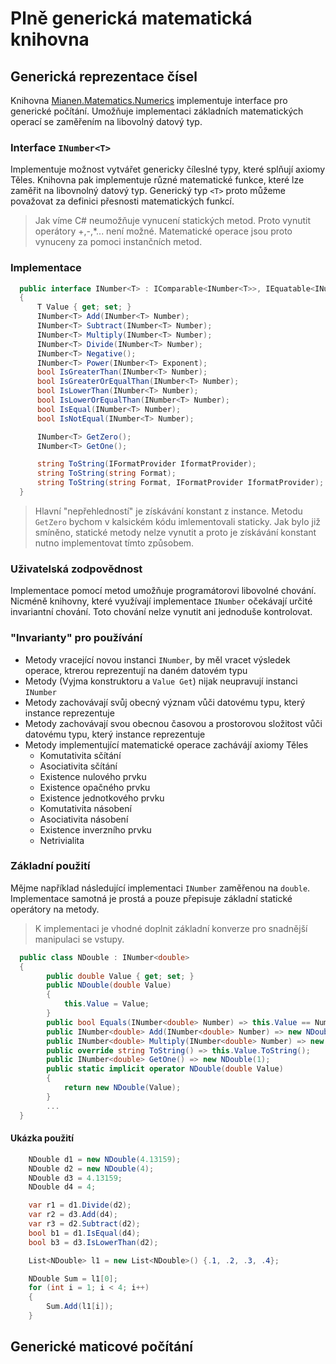 # Plně generická matematická knihovna
## Generická reprezentace čísel
Knihovna [Mianen.Matematics.Numerics](https://github.com/MianenCZ/Mianen/tree/Credit/Mianen/Matematics.Numerics "GitHub - Mianen[Credit]") implementuje interface pro generické počítání.
Umožňuje implementaci základních matematických operací se zaměřením na libovolný datový typ.

### Interface `INumber<T>`
Implementuje možnost vytvářet genericky číleslné typy, které splňují axiomy Těles.
Knihovna pak implementuje různé matematické funkce, které lze zaměřit na libovnolný datový typ.
Generický typ `<T>` proto můžeme považovat za definici přesnosti matematických funkcí.

>Jak víme C# neumožňuje vynucení statických metod. Proto vynutit operátory +,-,\*... není možné.
Matematické operace jsou proto vynuceny za pomoci instančních metod.

### Implementace
```cs
  public interface INumber<T> : IComparable<INumber<T>>, IEquatable<INumber<T>>
  {
      T Value { get; set; }
      INumber<T> Add(INumber<T> Number);
      INumber<T> Subtract(INumber<T> Number);
      INumber<T> Multiply(INumber<T> Number);
      INumber<T> Divide(INumber<T> Number);
      INumber<T> Negative();
      INumber<T> Power(INumber<T> Exponent);
      bool IsGreaterThan(INumber<T> Number);
      bool IsGreaterOrEqualThan(INumber<T> Number);
      bool IsLowerThan(INumber<T> Number);
      bool IsLowerOrEqualThan(INumber<T> Number);
      bool IsEqual(INumber<T> Number);
      bool IsNotEqual(INumber<T> Number);

      INumber<T> GetZero();
      INumber<T> GetOne();

      string ToString(IFormatProvider IformatProvider);
      string ToString(string Format);
      string ToString(string Format, IFormatProvider IformatProvider);
  }
```

>Hlavní "nepřehledností" je získávání konstant z instance.
Metodu `GetZero` bychom v kalsickém kódu imlementovali staticky.
Jak bylo již smíněno, statické metody nelze vynutit a proto je získávání
konstant nutno implementovat tímto způsobem.


### Uživatelská zodpovědnost

Implementace pomocí metod umožňuje programátorovi libovolné chování.
Nicméně knihovny, které využívají implementace `INumber` očekávají určité
invariantní chování. Toto chování nelze vynutit ani jednoduše kontrolovat.


### "Invarianty" pro používání

 - Metody vracející novou instanci `INumber`, by měl vracet  výsledek operace,
 ktrerou reprezentují na daném datovém typu
 - Metody (Vyjma konstruktoru a `Value Get`) nijak neupravují instanci `INumber`
 - Metody zachovávají svůj obecný význam vůči datovému typu, který instance reprezentuje
 - Metody zachovávají svou obecnou časovou a prostorovou složitost vůči
 datovému typu, který instance reprezentuje
 - Metody implementující matematické operace zachávájí axiomy Těles
    - Komutativita sčítání
    - Asociativita sčítání
    - Existence nulového prvku
    - Existence opačného prvku
    - Existence jednotkového prvku
    - Komutativita násobení
    - Asociativita násobení
    - Existence inverzního prvku
    - Netrivialita



### Základní použití
Mějme například následující implementaci `INumber` zaměřenou na `double`.
Implementace samotná je prostá a pouze přepisuje základní statické operátory na metody.

>K implementaci je vhodné doplnit základní konverze pro snadnější manipulaci se vstupy.

```cs
  public class NDouble : INumber<double>
  {
        public double Value { get; set; }
        public NDouble(double Value)
        {
            this.Value = Value;
        }    
        public bool Equals(INumber<double> Number) => this.Value == Number.Value;
        public INumber<double> Add(INumber<double> Number) => new NDouble(this.Value + Number.Value);
        public INumber<double> Multiply(INumber<double> Number) => new NDouble(this.Value * Number.Value);
        public override string ToString() => this.Value.ToString();
        public INumber<double> GetOne() => new NDouble(1);
        public static implicit operator NDouble(double Value)
        {
            return new NDouble(Value);
        }
        ...
  }
```

#### Ukázka použití
```cs
    NDouble d1 = new NDouble(4.13159);
    NDouble d2 = new NDouble(4);
    NDouble d3 = 4.13159;
    NDouble d4 = 4;

    var r1 = d1.Divide(d2);
    var r2 = d3.Add(d4);
    var r3 = d2.Subtract(d2);
    bool b1 = d1.IsEqual(d4);
    bool b3 = d3.IsLowerThan(d2);

    List<NDouble> l1 = new List<NDouble>() {.1, .2, .3, .4};

    NDouble Sum = l1[0];
    for (int i = 1; i < 4; i++)
    {
        Sum.Add(l1[i]);
    }
```








## Generické maticové počítání
